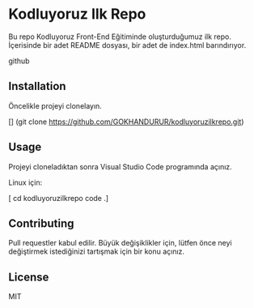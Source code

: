 # Kodluyoruz Ilk Repo

Bu repo Kodluyoruz Front-End Eğitiminde oluşturduğumuz ilk repo. İçerisinde bir adet README dosyası, bir adet de index.html barındırıyor.

github

## Installation

Öncelikle projeyi clonelayın.

[] (git clone https://github.com/GOKHANDURUR/kodluyoruzilkrepo.git)

## Usage

Projeyi cloneladıktan sonra Visual Studio Code programında açınız.

Linux için:

[ cd kodluyoruzilkrepo
code .]

## Contributing

Pull requestler kabul edilir. Büyük değişiklikler için, lütfen önce neyi değiştirmek istediğinizi tartışmak için bir konu açınız.

## License

MIT
